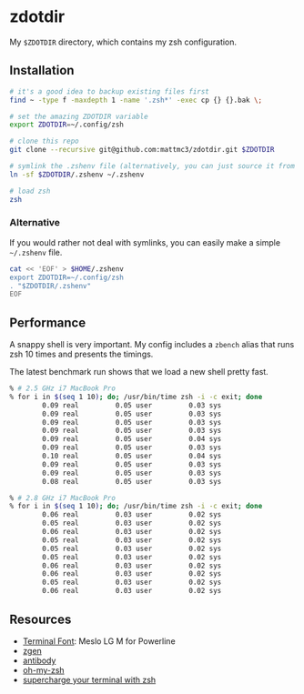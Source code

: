 # zdotdir

My `$ZDOTDIR` directory, which contains my zsh configuration.

## Installation

```zsh
# it's a good idea to backup existing files first
find ~ -type f -maxdepth 1 -name '.zsh*' -exec cp {} {}.bak \;

# set the amazing ZDOTDIR variable
export ZDOTDIR=~/.config/zsh

# clone this repo
git clone --recursive git@github.com:mattmc3/zdotdir.git $ZDOTDIR

# symlink the .zshenv file (alternatively, you can just source it from ~/.zshenv)
ln -sf $ZDOTDIR/.zshenv ~/.zshenv

# load zsh
zsh
```

### Alternative

If you would rather not deal with symlinks, you can easily make a simple
`~/.zshenv` file.

```zsh
cat << 'EOF' > $HOME/.zshenv
export ZDOTDIR=~/.config/zsh
. "$ZDOTDIR/.zshenv"
EOF
```

## Performance

A snappy shell is very important. My config includes a `zbench` alias
that runs zsh 10 times and presents the timings.

The latest benchmark run shows that we load a new shell pretty fast.

```zsh
% # 2.5 GHz i7 MacBook Pro
% for i in $(seq 1 10); do; /usr/bin/time zsh -i -c exit; done
        0.09 real         0.05 user         0.03 sys
        0.09 real         0.05 user         0.03 sys
        0.09 real         0.05 user         0.03 sys
        0.09 real         0.05 user         0.03 sys
        0.09 real         0.05 user         0.04 sys
        0.09 real         0.05 user         0.03 sys
        0.10 real         0.05 user         0.04 sys
        0.09 real         0.05 user         0.03 sys
        0.09 real         0.05 user         0.03 sys
        0.08 real         0.05 user         0.03 sys

% # 2.8 GHz i7 MacBook Pro
% for i in $(seq 1 10); do; /usr/bin/time zsh -i -c exit; done
        0.06 real         0.03 user         0.02 sys
        0.05 real         0.03 user         0.02 sys
        0.06 real         0.03 user         0.02 sys
        0.05 real         0.03 user         0.02 sys
        0.05 real         0.03 user         0.02 sys
        0.05 real         0.03 user         0.02 sys
        0.06 real         0.03 user         0.02 sys
        0.06 real         0.03 user         0.02 sys
        0.05 real         0.03 user         0.02 sys
        0.06 real         0.03 user         0.02 sys
```

## Resources

- [Terminal Font][terminal-font]: Meslo LG M for Powerline
- [zgen][zgen]
- [antibody][antibody]
- [oh-my-zsh][omz]
- [supercharge your terminal with zsh][supercharge-zsh]

[antibody]:        https://getantibody.github.io/
[omz]:             https://github.com/ohmyzsh/ohmyzsh
[supercharge-zsh]: https://blog.callstack.io/supercharge-your-terminal-with-zsh-8b369d689770
[terminal-font]:   https://github.com/powerline/fonts
[zgen]:            https://github.com/tarjoilija/zgen
